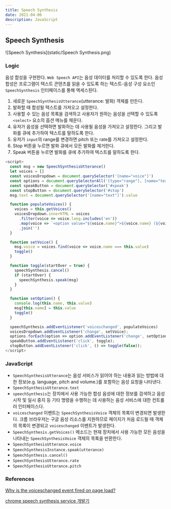 ```yaml
---
title: Speech Synthesis
date: 2021-04-06
description: JavaScript
---
```


## Speech Synthesis

![Speech Synthesis](static/Speech Synthesis.png)

### Logic

음성 합성을 구현한다. `Web Speech API`는 음성 데이터를 처리할 수 있도록 한다. 음성 합성은 프로그램이 텍스트 콘텐츠를 읽을 수 있도록 하는 텍스트-음성 구성 요소인 `SpeechSynthesis` 인터페이스를 통해 엑세스된다.

1. 새로운 `SpeechSynthesisUtterance`(utterance: 발화) 객체를 만든다.
2. 발화할 때 합성될 텍스트를 가져오고 설정한다.
3. 사용할 수 있는 음성 목록을 검색하고 사용자가 원하는 음성을 선택할 수 있도록  `<select>` 요소의 옵션 메뉴를 채운다.
4. 유저가 음성을 선택하면 발화하는 데 사용될 음성을 가져오고 설정한다. 그리고 발화를 큐에 추가하여 텍스트를 말하도록 한다.
5. 유저가 `input`의 range를 변경하면 pitch 또는 rate를 가져오고 설정한다.
6. Stop 버튼을 누르면 발화 큐에서 모든 발화를 제거한다.
7. Speak 버튼을 누르면 발화를 큐에 추가하여 텍스트를 말하도록 한다.

```javascript
<script>
  const msg = new SpeechSynthesisUtterance()
  let voices = []
  const voicesDropdown = document.querySelector('[name="voice"]')
  const options = document.querySelectorAll('[type="range"], [name="text"]')
  const speakButton = document.querySelector('#speak')
  const stopButton = document.querySelector('#stop')
  msg.text = document.querySelector('[name="text"]').value

  function populateVoices() {
    voices = this.getVoices()
    voicesDropdown.innerHTML = voices
      .filter(voice => voice.lang.includes('en'))
      .map(voice => `<option value="${voice.name}">${voice.name} (${voice.lang})</option>`)
      .join('')
  }

  function setVoice() {
    msg.voice = voices.find(voice => voice.name === this.value)
    toggle()
  }

  function toggle(startOver = true) {
    speechSynthesis.cancel()
    if (startOver) {
      speechSynthesis.speak(msg)
    }
  }

  function setOption() {
    console.log(this.name, this.value)
    msg[this.name] = this.value
    toggle()
  }

  speechSynthesis.addEventListener('voiceschanged', populateVoices)
  voicesDropdown.addEventListener('change', setVoice);
  options.forEach(option => option.addEventListener('change', setOption));
  speakButton.addEventListener('click', toggle);
  stopButton.addEventListener('click', () => toggle(false));
</script>
```

### JavaScript

- `SpeechSynthesisUtterance`는 음성 서비스가 읽어야 하는 내용과 읽는 방법에 대한 정보(e.g. language, pitch and volume.)를 포함하는 음성 요청을 나타낸다.
- `SpeechSynthesisUtterance.text`
- `speechSynthesis`는 장치에서 사용 가능한 합성 음성에 대한 정보를 검색하고 음성 시작 및 일시 중지 등 기타 명령을 수행하는 데 사용하는 음성 서비스에 대한 컨트롤러 인터페이스다.
- `voiceschanged` 이벤트는 `SpeechSynthesisVoice` 객체의 목록이 변경되면 발생한다. 크롬 브라우저는 구글 음성 리소스를 지원하므로 페이지가 처음 로드될 때 객체의 목록이 변경되고 `voiceschanged` 이벤트가 발생한다.
- `SpeechSynthesis.getVoices()` 메소드는 현재 장치에서 사용 가능한 모든 음성을 나타내는 `SpeechSynthesisVoice` 객체의 목록을 반환한다. 
- `SpeechSynthesisUtterance.voice`
- `SpeechSynthesisInstance.speak(utterance)`
- `SpeechSynthesis.cancel()`
- `SpeechSynthesisUtterance.rate`
- `SpeechSynthesisUtterance.pitch`

### References

[Why is the voiceschanged event fired on page load?](https://stackoverflow.com/questions/65688030/why-is-the-voiceschanged-event-fired-on-page-load)

[chrome speech synthesis service 개발기](https://blog.embian.com/121)
